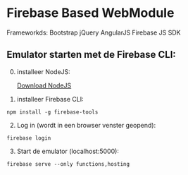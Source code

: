 
# Firebase Based WebModule
Frameworkds:
Bootstrap
jQuery
AngularJS
Firebase JS SDK


## Emulator starten met de Firebase CLI:

0. installeer NodeJS:

&nbsp;&nbsp;&nbsp;&nbsp;&nbsp;  [Download NodeJS](https://nodejs.org/en/download/)

1. installeer Firebase CLI: 
```
npm install -g firebase-tools
```

2. Log in (wordt in een browser venster geopend):

```
firebase login
```

3. Start de emulator (localhost:5000):

```
firebase serve --only functions,hosting
```
